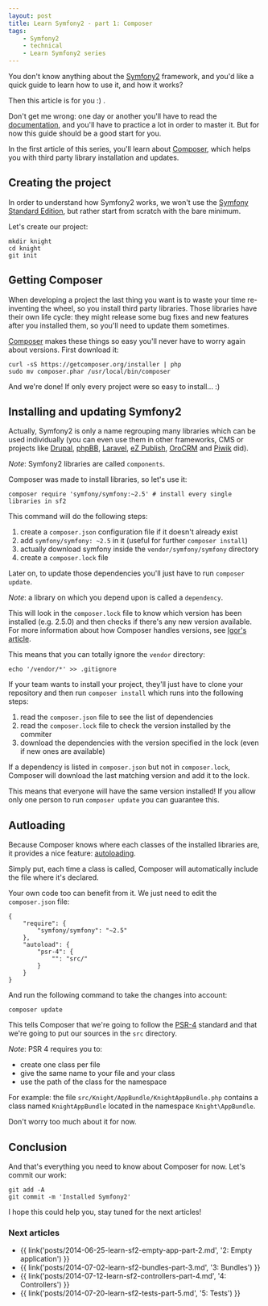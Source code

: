 ```yaml
---
layout: post
title: Learn Symfony2 - part 1: Composer
tags:
    - Symfony2
    - technical
    - Learn Symfony2 series
---
```


You don't know anything about the [Symfony2](http://symfony.com/) framework,
and you'd like a quick guide to learn how to use it, and how it works?

Then this article is for you :) .

Don't get me wrong: one day or another you'll have to read the
[documentation](http://symfony.com/doc/current/index.html), and you'll have to
practice a lot in order to master it. But for now this guide should be a good
start for you.

In the first article of this series, you'll learn about
[Composer](https://getcomposer.org/), which helps you with third party library
installation and updates.

## Creating the project

In order to understand how Symfony2 works, we won't use the
[Symfony Standard Edition](http://symfony.com/distributions), but rather start
from scratch with the bare minimum.

Let's create our project:

    mkdir knight
    cd knight
    git init

## Getting Composer

When developing a project the last thing you want is to waste your time
re-inventing the wheel, so you install third party libraries. Those libraries
have their own life cycle: they might release some bug fixes and new features
after you installed them, so you'll need to update them sometimes.

[Composer](https://getcomposer.org/) makes these things so easy you'll never
have to worry again about versions. First download it:

    curl -sS https://getcomposer.org/installer | php
    sudo mv composer.phar /usr/local/bin/composer

And we're done! If only every project were so easy to install... :)

## Installing and updating Symfony2

Actually, Symfony2 is only a name regrouping many libraries which can be used
individually (you can even use them in other frameworks, CMS or projects like
[Drupal](http://symfony.com/projects/drupal),
[phpBB](http://symfony.com/projects/phpbb),
[Laravel](http://symfony.com/projects/laravel),
[eZ Publish](http://symfony.com/projects/ezpublish),
[OroCRM](http://symfony.com/projects/orocrm) and
[Piwik](http://symfony.com/projects/piwik) did).

*Note*: Symfony2 libraries are called `components`.

Composer was made to install libraries, so let's use it:

    composer require 'symfony/symfony:~2.5' # install every single libraries in sf2

This command will do the following steps:

1. create a `composer.json` configuration file if it doesn't already exist
2. add `symfony/symfony: ~2.5` in it (useful for further `composer install`)
3. actually download symfony inside the `vendor/symfony/symfony` directory
4. create a `composer.lock` file

Later on, to update those dependencies you'll just have to run
`composer update`.

*Note*: a library on which you depend upon is called a `dependency`.

This will look in the `composer.lock` file to know which version has been
installed (e.g. 2.5.0) and then checks if there's any new version available.
For more information about how Composer handles versions, see
[Igor's article](https://igor.io/2013/01/07/composer-versioning.html).

This means that you can totally ignore the `vendor` directory:

    echo '/vendor/*' >> .gitignore

If your team wants to install your project, they'll just have to clone your
repository and then run `composer install` which runs into the following steps:

1. read the `composer.json` file to see the list of dependencies
2. read the `composer.lock` file to check the version installed by the commiter
3. download the dependencies with the version specified in the lock (even if new
   ones are available)

If a dependency is listed in `composer.json` but not in `composer.lock`,
Composer will download the last matching version and add it to the lock.

This means that everyone will have the same version installed! If you allow only
one person to run `composer update` you can guarantee this.

## Autloading

Because Composer knows where each classes of the installed libraries are, it
provides a nice feature:
[autoloading](http://www.php.net/manual/en/language.oop5.autoload.php).

Simply put, each time a class is called, Composer will automatically include the
file where it's declared.

Your own code too can benefit from it. We just need to edit the `composer.json`
file:

    {
        "require": {
            "symfony/symfony": "~2.5"
        },
        "autoload": {
            "psr-4": {
                "": "src/"
            }
        }
    }

And run the following command to take the changes into account:

    composer update

This tells Composer that we're going to follow the
[PSR-4](http://www.php-fig.org/psr/psr-4/) standard and that we're going to put
our sources in the `src` directory.

*Note*: PSR 4 requires you to:

* create one class per file
* give the same name to your file and your class
* use the path of the class for the namespace

For example: the file `src/Knight/AppBundle/KnightAppBundle.php` contains a
class named `KnightAppBundle` located in the namespace `Knight\AppBundle`.

Don't worry too much about it for now.

## Conclusion

And that's everything you need to know about Composer for now. Let's commit our
work:

    git add -A
    git commit -m 'Installed Symfony2'

I hope this could help you, stay tuned for the next articles!

### Next articles

* {{ link('posts/2014-06-25-learn-sf2-empty-app-part-2.md', '2: Empty application') }}
* {{ link('posts/2014-07-02-learn-sf2-bundles-part-3.md', '3: Bundles') }}
* {{ link('posts/2014-07-12-learn-sf2-controllers-part-4.md', '4: Controllers') }}
* {{ link('posts/2014-07-20-learn-sf2-tests-part-5.md', '5: Tests') }}
